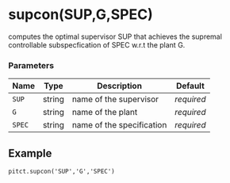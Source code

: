 # supcon(SUP,G,SPEC)

 computes the optimal supervisor SUP that achieves the supremal controllable subspecfication of SPEC w.r.t the plant G.

### Parameters
| Name                         | Type   | Description                                                  |  Default   |
|------------------------------|--------|--------------------------------------------------------------|------------|
| `SUP`                        | string | name of the supervisor                                       | *required* |
| `G`                          | string | name of the plant                                            | *required* |
| `SPEC`                       | string | name of the specification                                    | *required* |


## Example

```
pitct.supcon('SUP','G','SPEC')

```
